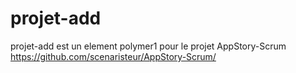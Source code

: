 # projet-add
projet-add est un element polymer1 pour le projet AppStory-Scrum https://github.com/scenaristeur/AppStory-Scrum/
